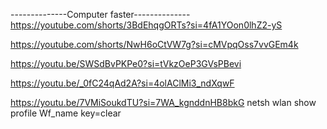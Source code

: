 --------------Computer faster--------------
https://youtube.com/shorts/3BdEhqgORTs?si=4fA1YOon0lhZ2-yS

https://youtube.com/shorts/NwH6oCtVW7g?si=cMVpqOss7vvGEm4k

https://youtu.be/SWSdBvPKPe0?si=tVkzOeP3GVsPBevi

https://youtu.be/_0fC24qAd2A?si=4olAClMi3_ndXqwF

https://youtu.be/7VMiSoukdTU?si=7WA_kgnddnHB8bkG
netsh wlan show profile Wf_name key=clear
